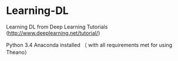 # Learning-DL
Learning  DL from Deep  Learning Tutorials (http://www.deeplearning.net/tutorial/)

Python 3.4
Anaconda installed （ with all requirements met for using Theano）
